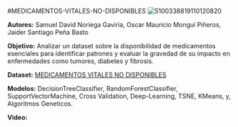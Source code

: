 #MEDICAMENTOS-VITALES-NO-DISPONIBLES
![5100338819110120820](https://github.com/user-attachments/assets/64e8f553-c964-42e1-8e28-b2d1b2db0572)

**Autores:** Samuel David Noriega Gaviria, Oscar Mauricio Monguí Piñeros, Jaider Santiago Peña Basto

**Objetivo:** Analizar un dataset sobre la disponibilidad de medicamentos esenciales para identificar patrones y evaluar la gravedad de su impacto en enfermedades como tumores, diabetes y fibrosis.

**Dataset:** [MEDICAMENTOS VITALES NO DISPONIBLES](https://www.datos.gov.co/Salud-y-Protecci-n-Social/MEDICAMENTOS-VITALES-NO-DISPONIBLES/sdmr-tfmf/data)

**Modelos:** DecisionTreeClassifier, RandomForestClassifier, SupportVectorMachine, Cross Validation, Deep-Learning, TSNE, KMeans, y, Algoritmos Geneticos.

**Video:**
